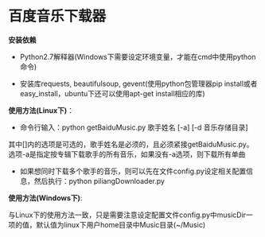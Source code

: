 百度音乐下载器
===============

**安装依赖**

- Python2.7解释器(Windows下需要设定环境变量，才能在cmd中使用python命令)

- 安装库requests, beautifulsoup, gevent(使用python包管理器pip install或者easy_install，ubuntu下还可以使用apt-get install相应的库)


**使用方法(Linux下)**：

- 命令行输入：python getBaiduMusic.py 歌手姓名 [-a] [-d 音乐存储目录]

其中[]内的选项是可选的，歌手姓名是必须的，且必须紧接getBaiduMusic.py。选项-a是指定按专辑下载歌手的所有音乐，如果没有-a选项，则下载所有单曲

- 如果想同时下载多个歌手的音乐，则可以先在文件config.py设定相关配置信息，然后执行：python piliangDownloader.py

**使用方法(Windows下)**:

与Linux下的使用方法一致，只是需要注意设定配置文件config.py中musicDir一项的值，默认值为linux下用户home目录中Music目录(~/Music)
